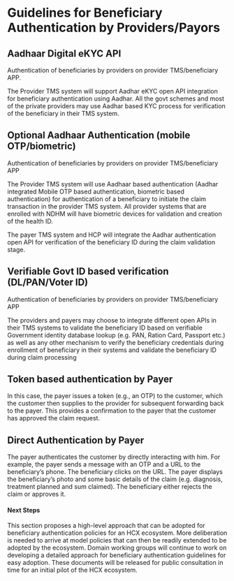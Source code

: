 # Guidelines for Beneficiary Authentication by Providers/Payors

## Aadhaar Digital eKYC API

Authentication of beneficiaries by providers on provider TMS/beneficiary APP.

The Provider TMS system will support Aadhar eKYC open API integration for beneficiary authentication using Aadhar. All the govt schemes and most of the private providers may use Aadhar based KYC process for verification of the beneficiary in their TMS system.

## Optional Aadhaar Authentication (mobile OTP/biometric)

Authentication of beneficiaries by providers on provider TMS/beneficiary APP

The Provider TMS system will use Aadhaar based authentication (Aadhar integrated Mobile OTP based authentication, biometric based authentication) for authentication of a beneficiary to initiate the claim transaction in the provider TMS system. All provider systems that are enrolled with NDHM will have biometric devices for validation and creation of the health ID.

The payer TMS system and HCP will integrate the Aadhar authentication open API for verification of the beneficiary ID during the claim validation stage.

## Verifiable Govt ID based verification (DL/PAN/Voter ID)

Authentication of beneficiaries by providers on provider TMS/beneficiary APP

The providers and payers may choose to integrate different open APIs in their TMS systems to validate the beneficiary ID based on verifiable Government identity database lookup (e.g. PAN, Ration Card, Passport etc.) as well as any other mechanism to verify the beneficiary credentials during enrollment of beneficiary in their systems and validate the beneficiary ID during claim processing

## Token based authentication by Payer

In this case, the payer issues a token (e.g., an OTP) to the customer, which the customer then supplies to the provider for subsequent forwarding back to the payer. This provides a confirmation to the payer that the customer has approved the claim request.

## Direct Authentication by Payer

The payer authenticates the customer by directly interacting with him. For example, the payer sends a message with an OTP and a URL to the beneficiary’s phone. The beneficiary clicks on the URL. The payer displays the beneficiary’s photo and some basic details of the claim (e.g. diagnosis, treatment planned and sum claimed). The beneficiary either rejects the claim or approves it.

#### Next Steps

This section proposes a high-level approach that can be adopted for beneficiary authentication policies for an HCX ecosystem. More deliberation is needed to arrive at model policies that can then be readily extended to be adopted by the ecosystem. Domain working groups will continue to work on developing a detailed approach for beneficiary authentication guidelines for easy adoption. These documents will be released for public consultation in time for an initial pilot of the HCX ecosystem.&#x20;
